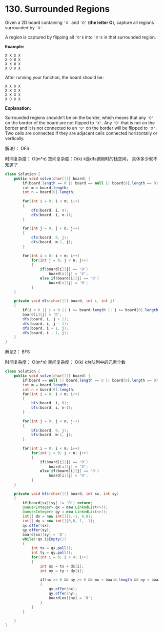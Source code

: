 # 130. Surrounded Regions

Given a 2D board containing `'X'` and `'O'` \(**the letter O**\), capture all regions surrounded by `'X'`.

A region is captured by flipping all `'O'`s into `'X'`s in that surrounded region.

**Example:**

```text
X X X X
X O O X
X X O X
X O X X
```

After running your function, the board should be:

```text
X X X X
X X X X
X X X X
X O X X
```

**Explanation:**

Surrounded regions shouldn’t be on the border, which means that any `'O'` on the border of the board are not flipped to `'X'`. Any `'O'` that is not on the border and it is not connected to an `'O'` on the border will be flipped to `'X'`. Two cells are connected if they are adjacent cells connected horizontally or vertically.  


解法1： DFS

时间复杂度： O\(m\*n\) 空间复杂度：O\(k\) k是dfs调用时的栈空间， 具体多少就不知道了

```java
class Solution {
    public void solve(char[][] board) {
        if(board.length == 0 || board == null || board[0].length == 0) return;
        int m = board.length;
        int n = board[0].length;
        
        for(int i = 0; i < m; i++)
        {
            dfs(board, i, 0);
            dfs(board, i, n-1);
        }
        
        for(int j = 0; j < n; j++)
        {
            dfs(board, 0, j);
            dfs(board, m-1, j);
        }
        
        for(int i = 0; i < m; i++)
            for(int j = 0; j < n; j++)
            {
                if(board[i][j] == 'O')
                    board[i][j] = 'X';
                else if(board[i][j] == 'D')
                    board[i][j] = 'O';
            }
    }
    
    private void dfs(char[][] board, int i, int j)
    {
        if(i < 0 || j < 0 || i >= board.length || j >= board[0].length || board[i][j] != 'O') return;
        board[i][j] = 'D';
        dfs(board, i, j + 1);
        dfs(board, i, j - 1);
        dfs(board, i + 1, j);
        dfs(board, i - 1, j);
    }
}
```

解法2： BFS

时间复杂度： O\(m\*n\) 空间复杂度： O\(k\) k为队列中的元素个数

```java
class Solution {
    public void solve(char[][] board) {
        if(board == null || board.length == 0 || board[0].length == 0) return;
        int m = board.length;
        int n = board[0].length;
        for(int i = 0; i < m; i++)
        {
            bfs(board, i, 0);
            bfs(board, i, n-1);
        }
        
        for(int j = 0; j < n; j++)
        {
            bfs(board, 0, j);
            bfs(board, m-1, j);
        }
        
        for(int i = 0; i < m; i++)
            for(int j = 0; j < n; j++)
            {
                if(board[i][j] == 'O') 
                    board[i][j] = 'X';
                else if(board[i][j] == 'D')
                    board[i][j] = 'O';
            }
    }
    
    private void bfs(char[][] board, int sx, int sy)
    {
        if(board[sx][sy] != 'O') return;
        Queue<Integer> qx = new LinkedList<>();
        Queue<Integer> qy = new LinkedList<>();
        int[] dx = new int[]{1,-1, 0,0};
        int[] dy = new int[]{0,0, 1, -1};
        qx.offer(sx);
        qy.offer(sy);
        board[sx][sy] = 'D';
        while(!qx.isEmpty())
        {
            int tx = qx.poll();
            int ty = qy.poll();
            for(int i = 0; i < 4; i++)
            {
                int nx = tx + dx[i];
                int ny = ty + dy[i];
                
                if(nx >= 0 && ny >= 0 && nx < board.length && ny < board[0].length && board[nx][ny] == 'O')
                {
                    qx.offer(nx);
                    qy.offer(ny);
                    board[nx][ny] = 'D';
                }
            }
        }
        
    }
}
```


